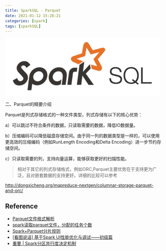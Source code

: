 ```yaml
---
title: SparkSQL - Parquet
date: 2021-01-12 15:28:21
categories: [spark]
tags: [sparkSQL]
---
```


<img src="/images/spark/SparkSql-logo-2.png" width="500" alt="" />

<!-- more -->

二、Parquet的精要介绍


Parquet是列式存储格式的一种文件类型，列式存储有以下的核心优势：

a）可以跳过不符合条件的数据，只读取需要的数据，降低IO数据量。

b）压缩编码可以降低磁盘存储空间。由于同一列的数据类型是一样的，可以使用更高效的压缩编码（例如RunLength Encoding和Delta Encoding）进一步节约存储空间。

c）只读取需要的列，支持向量运算，能够获取更好的扫描性能。

> 相对于其它的列式存储格式，例如ORC,Parquet主要优势在于支持更为广泛，且对嵌套数据的支持更好。详细的比较可以参考

http://dongxicheng.org/mapreduce-nextgen/columnar-storage-parquet-and-orc/

## Reference

- [Parquet文件格式解析](https://blog.csdn.net/weixin_46628206/article/details/105050558)
- [spark读取parquet文件，分配的任务个数](https://blog.csdn.net/dkk2014/article/details/106479677)
- [Spark+Parquet分片规则](https://blog.csdn.net/zhao897426182/article/details/78349846)
- [[看图说话] 基于Spark UI性能优化与调试——初级篇](https://www.cnblogs.com/xing901022/p/6445254.html)
- [重要 | Spark分区并行度决定机制](https://cloud.tencent.com/developer/article/1676544)